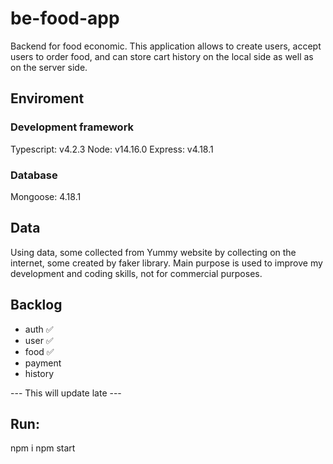 # be-food-app
Backend for food economic. This application allows to create users, accept users to order food, and can store cart history on the local side as well as on the server side.

## Enviroment

### Development framework
Typescript: v4.2.3
Node: v14.16.0
Express: v4.18.1

### Database 
Mongoose: 4.18.1

## Data
Using data, some collected from Yummy website by collecting on the internet, some created by faker library. Main purpose is used to improve my development and coding skills, not for commercial purposes.  

## Backlog
- auth                ✅
- user                ✅
- food                ✅
- payment             
- history             

--- This will update late ---

## Run:
npm i
npm start
